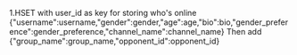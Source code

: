 1.HSET with user_id as key for storing who's online {"username":username,"gender":gender,"age":age,"bio":bio,"gender_preference":gender_preference,"channel_name":channel_name}
Then add {"group_name":group_name,"opponent_id":opponent_id}

